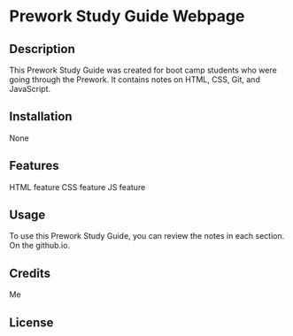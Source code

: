 # Prework Study Guide Webpage

## Description

This Prework Study Guide was created for boot camp students who were going through the Prework. It contains notes on HTML, CSS, Git, and JavaScript.

## Installation

None

## Features
HTML feature
CSS feature
JS feature

## Usage

To use this Prework Study Guide, you can review the notes in each section. On the github.io.

## Credits

Me

## License
